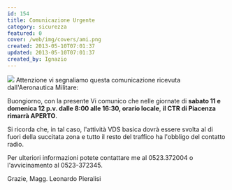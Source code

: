 ```yaml
---
id: 154
title: Comunicazione Urgente
category: sicurezza
featured: 0
cover: /web/img/covers/ami.png
created: 2013-05-10T07:01:37
updated: 2013-05-10T07:01:37
created_by: Ignazio
---
```


<img src="/web/img/stories/2013-05-am-50mo.png" class="float-start mr-3 max-w-[300px]"/>
Attenzione vi segnaliamo questa comunicazione ricevuta dall'Aeronautica Militare:

Buongiorno, con la presente Vi comunico che nelle giornate di <strong>sabato 11 e domenica 12 p.v. dalle 8:00 alle 16:30, orario locale</strong>, <strong>il CTR di Piacenza rimarrà APERTO</strong>.

Si ricorda che, in tal caso, l'attività VDS basica dovrà essere svolta al di fuori della succitata zona e tutto il resto del traffico ha l'obbligo del contatto radio.

Per ulteriori informazioni potete contattare me al 0523.372004 o l'avvicinamento al 0523-372345.

Grazie,
Magg. Leonardo Pieralisi
